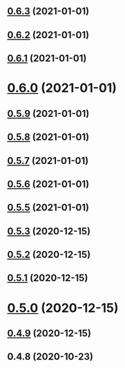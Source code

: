 <a name="0.6.3"></a>
## [0.6.3](https://github.com/48401298/qmac-gridcn/compare/v0.6.2...v0.6.3) (2021-01-01)



<a name="0.6.2"></a>
## [0.6.2](https://github.com/48401298/qmac-gridcn/compare/v0.6.1...v0.6.2) (2021-01-01)



<a name="0.6.1"></a>
## [0.6.1](https://github.com/48401298/qmac-gridcn/compare/v0.6.0...v0.6.1) (2021-01-01)



<a name="0.6.0"></a>
# [0.6.0](https://github.com/48401298/qmac-gridcn/compare/v0.5.9...v0.6.0) (2021-01-01)



<a name="0.5.9"></a>
## [0.5.9](https://github.com/48401298/qmac-gridcn/compare/v0.5.8...v0.5.9) (2021-01-01)



<a name="0.5.8"></a>
## [0.5.8](https://github.com/48401298/qmac-gridcn/compare/v0.5.7...v0.5.8) (2021-01-01)



<a name="0.5.7"></a>
## [0.5.7](https://github.com/48401298/qmac-gridcn/compare/v0.5.6...v0.5.7) (2021-01-01)



<a name="0.5.6"></a>
## [0.5.6](https://github.com/48401298/qmac-gridcn/compare/v0.5.5...v0.5.6) (2021-01-01)



<a name="0.5.5"></a>
## [0.5.5](https://github.com/48401298/qmac-gridcn/compare/v0.5.3...v0.5.5) (2021-01-01)



<a name="0.5.3"></a>
## [0.5.3](https://github.com/48401298/qmac-gridcn/compare/v0.5.2...v0.5.3) (2020-12-15)



<a name="0.5.2"></a>
## [0.5.2](https://github.com/48401298/qmac-gridcn/compare/v0.5.1...v0.5.2) (2020-12-15)



<a name="0.5.1"></a>
## [0.5.1](https://github.com/48401298/qmac-gridcn/compare/v0.5.0...v0.5.1) (2020-12-15)



<a name="0.5.0"></a>
# [0.5.0](https://github.com/48401298/qmac-gridcn/compare/v0.4.9...v0.5.0) (2020-12-15)



<a name="0.4.9"></a>
## [0.4.9](https://github.com/48401298/qmac-gridcn/compare/v0.4.8...v0.4.9) (2020-12-15)



<a name="0.4.8"></a>
## 0.4.8 (2020-10-23)



